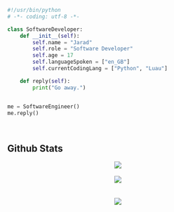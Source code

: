 ```py
#!/usr/bin/python
# -*- coding: utf-8 -*-

class SoftwareDeveloper:
    def __init__(self):
        self.name = "Jarad"
        self.role = "Software Developer"
        self.age = 17
        self.languageSpoken = ["en_GB"]
        self.currentCodingLang = ["Python", "Luau"]

    def reply(self):
        print("Go away.")


me = SoftwareEngineer()
me.reply()
```

<br/>

## Github Stats  
<div align="center"><img src="https://github-readme-stats.vercel.app/api?username=jvrring&show_icons=true&count_private=true&hide_border=true&theme=github_dark" align="center" /></div>  

<br/>  

<div align="center"><img src="https://spotify-github-profile.vercel.app/api/view?uid=nnyi4xjv833t6zznftzo40kb6&cover_image=true&theme=default&show_offline=false&background_color=121212&bar_color_cover=true" /></div>  

<br/>  

<div align="center"></div>  

<br/>  

<div align="center">
<img src="https://komarev.com/ghpvc/?username=jvrring&&style=flat-square" align="center" />
</div>  

<br />
